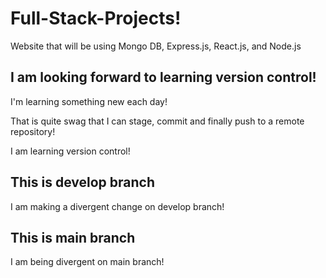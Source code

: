 # Full-Stack-Projects!
Website that will be using Mongo DB, Express.js, React.js, and Node.js 


## I am looking forward to learning version control!

I'm learning something new each day!

That is quite swag that I can stage, commit and finally push to a remote repository!

I am learning version control!

## This is develop branch

I am making a divergent change on develop branch!

## This is main branch

I am being divergent on main branch!

